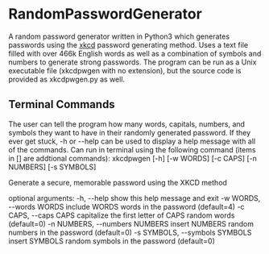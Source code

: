 # RandomPasswordGenerator
A random password generator written in Python3 which generates passwords using the [xkcd](https://xkcd.com/936/) password generating method. Uses a text file filled with over 466k English words as well as a combination of symbols and numbers to generate strong passwords. The program can be run as a Unix executable file (xkcdpwgen with no extension), but the source code is provided as xkcdpwgen.py as well.

## Terminal Commands
The user can tell the program how many words, capitals, numbers, and symbols they want to have in their randomly generated password. If they ever get stuck, -h or --help can be used to display a help message with all of the commands.
Can run in terminal using the following command (items in [] are addtional commands): xkcdpwgen [-h] [-w WORDS] [-c CAPS] [-n NUMBERS] [-s SYMBOLS]
                
Generate a secure, memorable password using the XKCD method
                
optional arguments:
    -h, --help            show this help message and exit
    -w WORDS, --words WORDS
                          include WORDS words in the password (default=4)
    -c CAPS, --caps CAPS  capitalize the first letter of CAPS random words
                          (default=0)
    -n NUMBERS, --numbers NUMBERS
                          insert NUMBERS random numbers in the password
                          (default=0)
    -s SYMBOLS, --symbols SYMBOLS
                          insert SYMBOLS random symbols in the password
                          (default=0)
